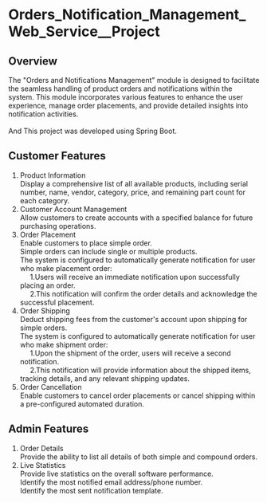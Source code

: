 # Orders_Notification_Management_Web_Service__Project

## Overview
The "Orders and Notifications Management" module is designed to facilitate the seamless handling of product orders and notifications within the system. This module incorporates various features to enhance the user experience, manage order placements, and provide detailed insights into notification activities.
<br><br>And This project was developed using Spring Boot.

## Customer Features
1) Product Information<br>
   Display a comprehensive list of all available products, including serial number, name, vendor, category, price, and remaining part count for each category.<br>
2) Customer Account Management<br>
   Allow customers to create accounts with a specified balance for future purchasing operations.<br>
3) Order Placement<br>
   Enable customers to place simple order.<br>
   Simple orders can include single or multiple products.<br>
   The system is configured to automatically generate notification for user who make placement order:<br>
   &nbsp;&nbsp;&nbsp;&nbsp; 1.Users will receive an immediate notification upon successfully placing an order.<br>
   &nbsp;&nbsp;&nbsp;&nbsp; 2.This notification will confirm the order details and acknowledge the successful placement.<br>
4) Order Shipping<br>
   Deduct shipping fees from the customer's account upon shipping for simple orders.<br>
   The system is configured to automatically generate notification for user who make shipment order:<br>
   &nbsp;&nbsp;&nbsp;&nbsp; 1.Upon the shipment of the order, users will receive a second notification.<br>
   &nbsp;&nbsp;&nbsp;&nbsp; 2.This notification will provide information about the shipped items, tracking details, and any relevant shipping updates.<br>
5) Order Cancellation<br>
   Enable customers to cancel order placements or cancel shipping within a pre-configured automated duration.<br>
## Admin Features
1) Order Details<br>
   Provide the ability to list all details of both simple and compound orders.<br>
2) Live Statistics<br>
   Provide live statistics on the overall software performance.<br>
   Identify the most notified email address/phone number.<br>
   Identify the most sent notification template.<br>
